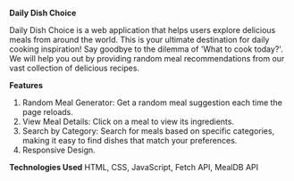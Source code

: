 **Daily Dish Choice**

Daily Dish Choice is a web application that helps users explore delicious meals from around the world. This is your ultimate destination for daily cooking inspiration! Say goodbye to the dilemma of 'What to cook today?'. We will help you out by providing random meal recommendations from our vast collection of delicious recipes. 

**Features**
1. Random Meal Generator: Get a random meal suggestion each time the page reloads.
2. View Meal Details: Click on a meal to view its ingredients.
3. Search by Category: Search for meals based on specific categories, making it easy to find dishes that match your preferences.
4. Responsive Design.

**Technologies Used**
HTML,
CSS,
JavaScript,
Fetch API,
MealDB API
